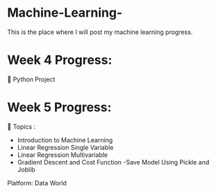 # Machine-Learning-
This is the place where I will post my machine learning progress.


Week 4 Progress:
==================

🔹 Python Project
   
Week 5 Progress:
==================

🔹 Topics :
   - Introduction to Machine Learning
   - Linear Regression Single Variable
   - Linear Regression Multivariable
   - Gradient Descent and Cost Function
   -Save Model Using Pickle and Joblib


Platform: Data World
